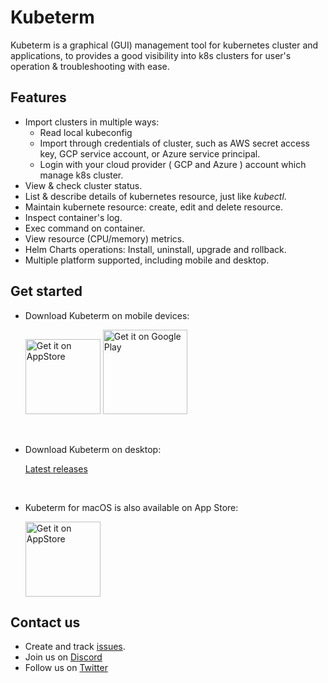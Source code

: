 # Kubeterm

Kubeterm is a graphical (GUI) management tool for kubernetes cluster and applications, to provides a good visibility into k8s clusters for user's operation & troubleshooting with ease.

## Features

- Import clusters in multiple ways:
  - Read local kubeconfig
  - Import through credentials of cluster, such as AWS secret access key, GCP service account, or Azure service principal.
  - Login with your cloud provider ( GCP and Azure ) account which manage k8s cluster.
- View & check cluster status.
- List & describe details of kubernetes resource, just like *kubectl*.
- Maintain kubernete resource: create, edit and delete resource.
- Inspect container's log.
- Exec command on container.
- View resource (CPU/memory) metrics.
- Helm Charts operations: Install, uninstall, upgrade and rollback.
- Multiple platform supported, including mobile and desktop.

## Get started

- Download Kubeterm on mobile devices:

    <a href="https://apps.apple.com/us/app/kubeterm-kubernetes-client/id6450548861"><img src="https://developer.apple.com/news/images/download-on-the-app-store-badge.png" alt="Get it on AppStore" width='120px'/></a>
    <a href='https://play.google.com/store/apps/details?id=com.kubeterm'><img alt='Get it on Google Play' src='https://upload.wikimedia.org/wikipedia/commons/7/78/Google_Play_Store_badge_EN.svg' width='135px' /></a>

<br>

- Download Kubeterm on desktop:

    [Latest releases](https://github.com/kbterm/kubeterm/releases/latest)

 <br>

- Kubeterm for macOS is also available on App Store:

    <a href="https://apps.apple.com/us/app/kubeterm-kubernetes-client/id6450548861"><img src="https://developer.apple.com/news/images/download-on-the-app-store-badge.png" alt="Get it on AppStore" width='120px'/></a>


## Contact us

- Create and track [issues](https://github.com/kbterm/kubeterm/issues).
- Join us on [Discord](https://discord.gg/Jv4zEEBMR2)
- Follow us on [Twitter](https://twitter.com/kubeterm)
